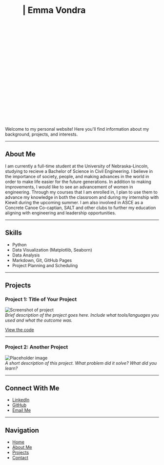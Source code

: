 
# <img src="https://github.com/user-attachments/assets/d83459a2-0590-4e0a-984e-b0ade26f861a" alt="Emma Vondra headshot" width="10%" style="border-radius: 75%;"> | Emma Vondra 


Welcome to my personal website! Here you'll find information about my background, projects, and interests.

---


## About Me

I am currently a full-time student at the University of Nebraska-Lincoln,  studying to recieve a Bachelor of Science in Civil Engineering. I believe in the importance of society, people, and making advances in the world in order to make life easier for the future generations.  In addition to making improvements, I would like to see an advancement of women in engineering. Through my courses that I am enrolled in, I plan to use them to advance my knowledge in both the classroom and during my internship with Kiewit during the upcoming summer. I am also involved in ASCE as a Concrete Canoe Co-captian, SALT and other clubs to further my education aligning with engineering and leadership opportunities.

---

## Skills

- Python  
- Data Visualization (Matplotlib, Seaborn)  
- Data Analysis  
- Markdown, Git, GitHub Pages
- Project Planning and Scheduling

---

## Projects

### Project 1: Title of Your Project
![Screenshot of project](images/project1.png)  
*Brief description of the project goes here. Include what tools/languages you used and what the outcome was.*

[View the code](https://github.com/yourusername/project1)

---

### Project 2: Another Project
![Placeholder image](images/project2.jpg)  
*A short description of this project. What problem did it solve? What did you learn?*

---

## Connect With Me

- [LinkedIn](https://www.linkedin.com/in/emma-vondra-a4822126a/)
- [GitHub](https://github.com/yourusername)  
- [Email Me](evondra3@huskers.unl.edu)

---

## Navigation

- [Home](index.md)  
- [About Me](about.md)  
- [Projects](projects.md)  
- [Contact](contact.md)
